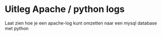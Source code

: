 # Uitleg Apache / python logs
Laat zien hoe je een apache-log kunt omzetten naar een mysql database met python